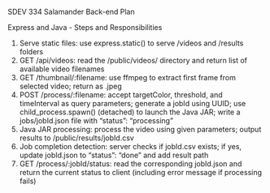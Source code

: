 SDEV 334 Salamander Back-end Plan

Express and Java - Steps and Responsibilities

1. Serve static files: use express.static() to serve /videos and /results folders
2. GET /api/videos: read the /public/videos/ directory and return list of available video filenames
3. GET /thumbnail/:filename: use ffmpeg to extract first frame from selected video; return as .jpeg
4. POST /process/:filename: accept targetColor, threshold, and timeInterval as query parameters; generate a jobId using UUID; use child_process.spawn() (detached) to launch the Java JAR; write a jobs/jobId.json file with “status”: “processing”
5. Java JAR processing: process the video using given parameters; output results to /public/results/jobId.csv
6. Job completion detection: server checks if jobId.csv exists; if yes, update jobId.json to “status”: “done” and add result path
7. GET /process/:jobId/status: read the corresponding jobId.json and return the current status to client (including error message if processing fails)
